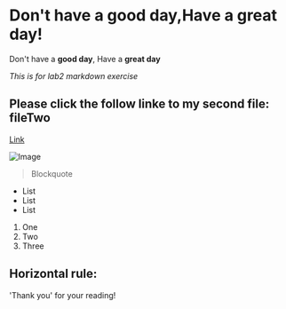 # Don't have a good day,Have a great day!

Don't have a **good day**, Have a **great day**

*This is for lab2 markdown exercise*

## Please click the follow linke to my second file: fileTwo

[Link](https://linjunl.github.io/cse15l-lab-reports/fileTwo.html)


![Image](https://commonmark.org/help/images/favicon.png)

>Blockquote

* List
* List
* List

1. One
2. Two
3. Three

Horizontal rule:
---

'Thank you' for your reading!




